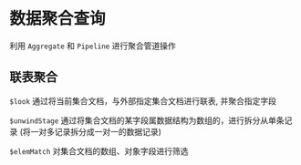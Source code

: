 # 数据聚合查询

利用 `Aggregate` 和 `Pipeline` 进行聚合管道操作

## 联表聚合

`$look` 通过将当前集合文档，与外部指定集合文档进行联表, 并聚合指定字段

`$unwindStage` 通过将集合文档的某字段属数据结构为数组的，进行拆分从单条记录 (将一对多记录拆分成一对一的数据记录)

`$elemMatch` 对集合文档的数组、对象字段进行筛选
